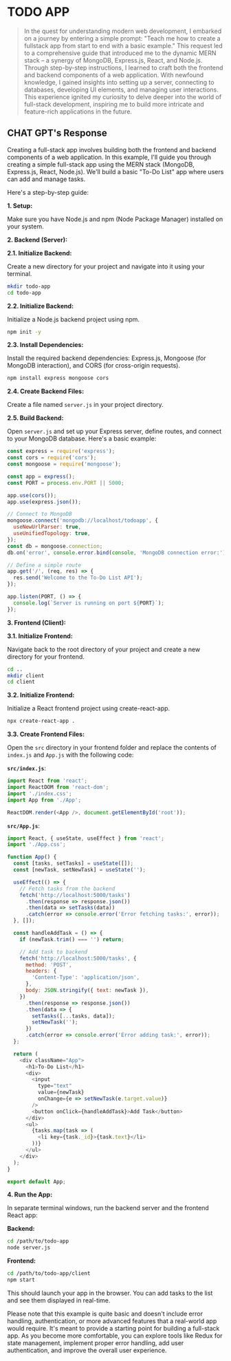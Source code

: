 # **TODO APP**

> In the quest for understanding modern web development, I embarked on a journey by entering a simple prompt: "Teach me how to create a fullstack app from start to end with a basic example." This request led to a comprehensive guide that introduced me to the dynamic MERN stack – a synergy of MongoDB, Express.js, React, and Node.js. Through step-by-step instructions, I learned to craft both the frontend and backend components of a web application. With newfound knowledge, I gained insights into setting up a server, connecting to databases, developing UI elements, and managing user interactions. This experience ignited my curiosity to delve deeper into the world of full-stack development, inspiring me to build more intricate and feature-rich applications in the future.

## CHAT GPT's Response

Creating a full-stack app involves building both the frontend and backend components of a web application. In this example, I'll guide you through creating a simple full-stack app using the MERN stack (MongoDB, Express.js, React, Node.js). We'll build a basic "To-Do List" app where users can add and manage tasks.

Here's a step-by-step guide:

**1. Setup:**

Make sure you have Node.js and npm (Node Package Manager) installed on your system.

**2. Backend (Server):**

**2.1. Initialize Backend:**

Create a new directory for your project and navigate into it using your terminal.

```bash
mkdir todo-app
cd todo-app
```

**2.2. Initialize Backend:**

Initialize a Node.js backend project using npm.

```bash
npm init -y
```

**2.3. Install Dependencies:**

Install the required backend dependencies: Express.js, Mongoose (for MongoDB interaction), and CORS (for cross-origin requests).

```bash
npm install express mongoose cors
```

**2.4. Create Backend Files:**

Create a file named `server.js` in your project directory.

**2.5. Build Backend:**

Open `server.js` and set up your Express server, define routes, and connect to your MongoDB database. Here's a basic example:

```javascript
const express = require('express');
const cors = require('cors');
const mongoose = require('mongoose');

const app = express();
const PORT = process.env.PORT || 5000;

app.use(cors());
app.use(express.json());

// Connect to MongoDB
mongoose.connect('mongodb://localhost/todoapp', {
  useNewUrlParser: true,
  useUnifiedTopology: true,
});
const db = mongoose.connection;
db.on('error', console.error.bind(console, 'MongoDB connection error:'));

// Define a simple route
app.get('/', (req, res) => {
  res.send('Welcome to the To-Do List API');
});

app.listen(PORT, () => {
  console.log(`Server is running on port ${PORT}`);
});
```

**3. Frontend (Client):**

**3.1. Initialize Frontend:**

Navigate back to the root directory of your project and create a new directory for your frontend.

```bash
cd ..
mkdir client
cd client
```

**3.2. Initialize Frontend:**

Initialize a React frontend project using create-react-app.

```bash
npx create-react-app .
```

**3.3. Create Frontend Files:**

Open the `src` directory in your frontend folder and replace the contents of `index.js` and `App.js` with the following code:

**`src/index.js`**:

```javascript
import React from 'react';
import ReactDOM from 'react-dom';
import './index.css';
import App from './App';

ReactDOM.render(<App />, document.getElementById('root'));
```

**`src/App.js`**:

```javascript
import React, { useState, useEffect } from 'react';
import './App.css';

function App() {
  const [tasks, setTasks] = useState([]);
  const [newTask, setNewTask] = useState('');

  useEffect(() => {
    // Fetch tasks from the backend
    fetch('http://localhost:5000/tasks')
      .then(response => response.json())
      .then(data => setTasks(data))
      .catch(error => console.error('Error fetching tasks:', error));
  }, []);

  const handleAddTask = () => {
    if (newTask.trim() === '') return;

    // Add task to backend
    fetch('http://localhost:5000/tasks', {
      method: 'POST',
      headers: {
        'Content-Type': 'application/json',
      },
      body: JSON.stringify({ text: newTask }),
    })
      .then(response => response.json())
      .then(data => {
        setTasks([...tasks, data]);
        setNewTask('');
      })
      .catch(error => console.error('Error adding task:', error));
  };

  return (
    <div className="App">
      <h1>To-Do List</h1>
      <div>
        <input
          type="text"
          value={newTask}
          onChange={e => setNewTask(e.target.value)}
        />
        <button onClick={handleAddTask}>Add Task</button>
      </div>
      <ul>
        {tasks.map(task => (
          <li key={task._id}>{task.text}</li>
        ))}
      </ul>
    </div>
  );
}

export default App;
```

**4. Run the App:**

In separate terminal windows, run the backend server and the frontend React app:

**Backend:**
```bash
cd /path/to/todo-app
node server.js
```

**Frontend:**
```bash
cd /path/to/todo-app/client
npm start
```

This should launch your app in the browser. You can add tasks to the list and see them displayed in real-time.

Please note that this example is quite basic and doesn't include error handling, authentication, or more advanced features that a real-world app would require. It's meant to provide a starting point for building a full-stack app. As you become more comfortable, you can explore tools like Redux for state management, implement proper error handling, add user authentication, and improve the overall user experience.